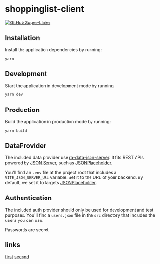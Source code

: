 # shoppinglist-client

[![GitHub Super-Linter](https://github.com/plan-buy-eat/shoppinglist-client/actions/workflows/linter.yaml/badge.svg)](https://github.com/marketplace/actions/super-linter)

## Installation

Install the application dependencies by running:

```sh
yarn
```

## Development

Start the application in development mode by running:

```sh
yarn dev
```

## Production

Build the application in production mode by running:

```sh
yarn build
```

## DataProvider

The included data provider use [ra-data-json-server](https://github.com/marmelab/react-admin/tree/master/packages/ra-data-json-server). It fits REST APIs powered by [JSON Server](https://github.com/typicode/json-server), such as [JSONPlaceholder](https://jsonplaceholder.typicode.com/).

You'll find an `.env` file at the project root that includes a `VITE_JSON_SERVER_URL` variable. Set it to the URL of your backend. By default, we set it to targets [JSONPlaceholder](https://jsonplaceholder.typicode.com/).

## Authentication

The included auth provider should only be used for development and test purposes.
You'll find a `users.json` file in the `src` directory that includes the users you can use.

Passwords are secret

## links
[first](https://github.com/marmelab/react-adminhttps://github.com/marmelab/react-admin)
[second](https://marmelab.com/react-admin/Tutorial.html)
